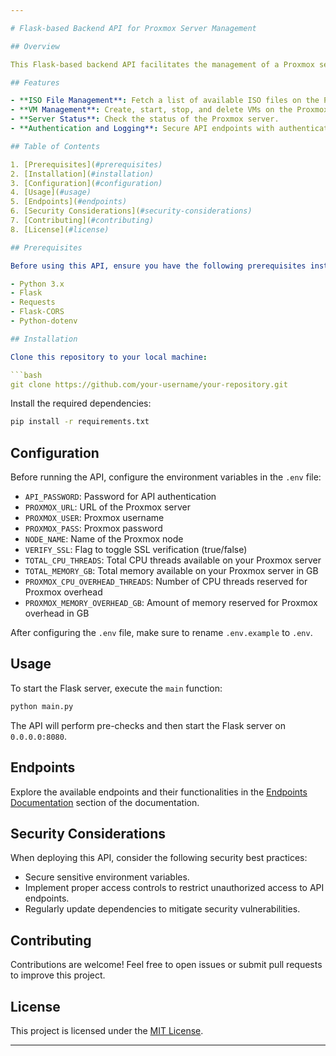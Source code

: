 ```yaml
---

# Flask-based Backend API for Proxmox Server Management

## Overview

This Flask-based backend API facilitates the management of a Proxmox server, offering endpoints for various operations such as creating, starting, stopping, and deleting virtual machines (VMs), fetching ISO files, and checking the status of the Proxmox server. Built with simplicity and efficiency in mind, this API streamlines Proxmox server management tasks.

## Features

- **ISO File Management**: Fetch a list of available ISO files on the Proxmox server.
- **VM Management**: Create, start, stop, and delete VMs on the Proxmox server.
- **Server Status**: Check the status of the Proxmox server.
- **Authentication and Logging**: Secure API endpoints with authentication and log important information and errors for debugging purposes.

## Table of Contents

1. [Prerequisites](#prerequisites)
2. [Installation](#installation)
3. [Configuration](#configuration)
4. [Usage](#usage)
5. [Endpoints](#endpoints)
6. [Security Considerations](#security-considerations)
7. [Contributing](#contributing)
8. [License](#license)

## Prerequisites

Before using this API, ensure you have the following prerequisites installed:

- Python 3.x
- Flask
- Requests
- Flask-CORS
- Python-dotenv

## Installation

Clone this repository to your local machine:

```bash
git clone https://github.com/your-username/your-repository.git
```

Install the required dependencies:

```bash
pip install -r requirements.txt
```

## Configuration

Before running the API, configure the environment variables in the `.env` file:

- `API_PASSWORD`: Password for API authentication
- `PROXMOX_URL`: URL of the Proxmox server
- `PROXMOX_USER`: Proxmox username
- `PROXMOX_PASS`: Proxmox password
- `NODE_NAME`: Name of the Proxmox node
- `VERIFY_SSL`: Flag to toggle SSL verification (true/false)
- `TOTAL_CPU_THREADS`: Total CPU threads available on your Proxmox server
- `TOTAL_MEMORY_GB`: Total memory available on your Proxmox server in GB
- `PROXMOX_CPU_OVERHEAD_THREADS`: Number of CPU threads reserved for Proxmox overhead
- `PROXMOX_MEMORY_OVERHEAD_GB`: Amount of memory reserved for Proxmox overhead in GB

After configuring the `.env` file, make sure to rename `.env.example` to `.env`.

## Usage

To start the Flask server, execute the `main` function:

```bash
python main.py
```

The API will perform pre-checks and then start the Flask server on `0.0.0.0:8080`.

## Endpoints

Explore the available endpoints and their functionalities in the [Endpoints Documentation](endpoints.md) section of the documentation.

## Security Considerations

When deploying this API, consider the following security best practices:

- Secure sensitive environment variables.
- Implement proper access controls to restrict unauthorized access to API endpoints.
- Regularly update dependencies to mitigate security vulnerabilities.

## Contributing

Contributions are welcome! Feel free to open issues or submit pull requests to improve this project.

## License

This project is licensed under the [MIT License](LICENSE).

---
```

